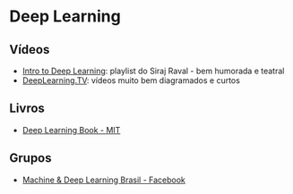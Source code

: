 # Deep Learning

## Vídeos

- [Intro to Deep Learning](https://www.youtube.com/watch?v=vOppzHpvTiQ&list=PL2-dafEMk2A7YdKv4XfKpfbTH5z6rEEj3): playlist do Siraj Raval - bem humorada e teatral
- [DeepLearning.TV](https://www.youtube.com/channel/UC9OeZkIwhzfv-_Cb7fCikLQ): vídeos muito bem diagramados e curtos

## Livros
- [Deep Learning Book - MIT](http://www.deeplearningbook.org/)

## Grupos
- [Machine & Deep Learning Brasil - Facebook](https://www.facebook.com/groups/machinedeeplearningbrasil/)
  
